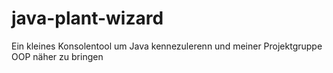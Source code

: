 # java-plant-wizard

Ein kleines Konsolentool um Java kennezulerenn und meiner Projektgruppe OOP näher zu bringen

